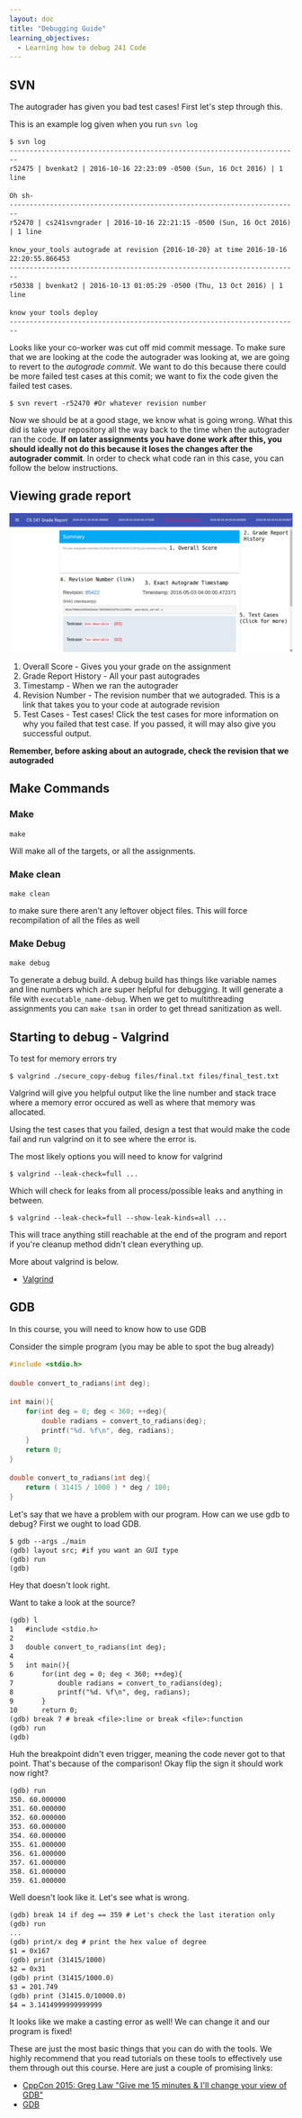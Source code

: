 ```yaml
---
layout: doc
title: "Debugging Guide"
learning_objectives:
  - Learning how to debug 241 Code
---
```


## SVN

The autograder has given you bad test cases! First let's step through this.

This is an example log given when you run `svn log`

```console
$ svn log
------------------------------------------------------------------------
r52475 | bvenkat2 | 2016-10-16 22:23:09 -0500 (Sun, 16 Oct 2016) | 1 line

Oh sh-
------------------------------------------------------------------------
r52470 | cs241svngrader | 2016-10-16 22:21:15 -0500 (Sun, 16 Oct 2016) | 1 line

know_your_tools autograde at revision {2016-10-20} at time 2016-10-16 22:20:55.866453
------------------------------------------------------------------------
r50338 | bvenkat2 | 2016-10-13 01:05:29 -0500 (Thu, 13 Oct 2016) | 1 line

know your tools deploy
------------------------------------------------------------------------
```

Looks like your co-worker was cut off mid commit message. To make sure that we are looking at the code the autograder was looking at, we are going to revert to the _autograde commit_. We want to do this because there could be more failed test cases at this comit; we want to fix the code given the failed test cases.

```console
$ svn revert -r52470 #Or whatever revision number
```

Now we should be at a good stage, we know what is going wrong. What this did is take your repository all the way back to the time when the autograder ran the code. **If on later assignments you have done work after this, you should ideally not do this because it loses the changes after the autograder commit**. In order to check what code ran in this case, you can follow the below instructions.

## Viewing grade report

![Sample Grade Report](./images/grade_report.png)

1. Overall Score - Gives you your grade on the assignment
2. Grade Report History - All your past autogrades
3. Timestamp - When we ran the autograder
4. Revision Number - The revision number that we autograded. This is a link that takes you to your code at autograde revision
5. Test Cases - Test cases! Click the test cases for more information on why you failed that test case. If you passed, it will may also give you successful output.

**Remember, before asking about an autograde, check the revision that we autograded**

## Make Commands

### Make

```console
make
```

Will make all of the targets, or all the assignments.

### Make clean

```console
make clean
```

to make sure there aren't any leftover object files. This will force recompilation of all the files as well

### Make Debug

```console
make debug
```

To generate a debug build. A debug build has things like variable names and line numbers which are super helpful for debugging. It will generate a file with `executable_name-debug`. When we get to multithreading assignments you can `make tsan` in order to get thread sanitization as well.


## Starting to debug - Valgrind

To test for memory errors try

```console
$ valgrind ./secure_copy-debug files/final.txt files/final_test.txt
```

Valgrind will give you helpful output like the line number and stack trace where a memory error occured as well as where that memory was allocated.

Using the test cases that you failed, design a test that would make the code fail and run valgrind on it to see where the error is.

The most likely options you will need to know for valgrind

```console
$ valgrind --leak-check=full ...
```

Which will check for leaks from all process/possible leaks and anything in between.

```console
$ valgrind --leak-check=full --show-leak-kinds=all ...
```

This will trace anything still reachable at the end of the program and report if you're cleanup method didn't clean everything up.

More about valgrind is below.

* [Valgrind](http://valgrind.org/docs/manual/QuickStart.html)

## GDB

In this course, you will need to know how to use GDB

Consider the simple program (you may be able to spot the bug already)

```C
#include <stdio.h>

double convert_to_radians(int deg);

int main(){
	for(int deg = 0; deg < 360; ++deg){
		double radians = convert_to_radians(deg);
		printf("%d. %f\n", deg, radians);
	}
	return 0;
}

double convert_to_radians(int deg){
	return ( 31415 / 1000 ) * deg / 180;
}
```

Let's say that we have a problem with our program. How can we use gdb to debug? First we ought to load GDB.

```console
$ gdb --args ./main
(gdb) layout src; #if you want an GUI type
(gdb) run
(gdb)
```

Hey that doesn't look right.

Want to take a look at the source?

```console
(gdb) l
1	#include <stdio.h>
2	
3	double convert_to_radians(int deg);
4	
5	int main(){
6		for(int deg = 0; deg < 360; ++deg){
7			double radians = convert_to_radians(deg);
8			printf("%d. %f\n", deg, radians);
9		}
10	    return 0;
(gdb) break 7 # break <file>:line or break <file>:function
(gdb) run
(gdb)
```
Huh the breakpoint didn't even trigger, meaning the code never got to that point. That's because of the comparison! Okay flip the sign it should work now right?

```console
(gdb) run
350. 60.000000
351. 60.000000
352. 60.000000
353. 60.000000
354. 60.000000
355. 61.000000
356. 61.000000
357. 61.000000
358. 61.000000
359. 61.000000
```

Well doesn't look like it. Let's see what is wrong.

```console
(gdb) break 14 if deg == 359 # Let's check the last iteration only
(gdb) run
...
(gdb) print/x deg # print the hex value of degree
$1 = 0x167
(gdb) print (31415/1000)
$2 = 0x31
(gdb) print (31415/1000.0)
$3 = 201.749
(gdb) print (31415.0/10000.0)
$4 = 3.1414999999999999
```

It looks like we make a casting error as well! We can change it and our program is fixed!

These are just the most basic things that you can do with the tools. We highly recommend that you read tutorials on these tools to effectively use them through out this course. Here are just a couple of promising links:


* [CppCon 2015: Greg Law "Give me 15 minutes & I'll change your view of GDB"](https://www.youtube.com/watch?v=PorfLSr3DDI)
* [GDB](https://www.cs.umd.edu/~srhuang/teaching/cmsc212/gdb-tutorial-handout.pdf)